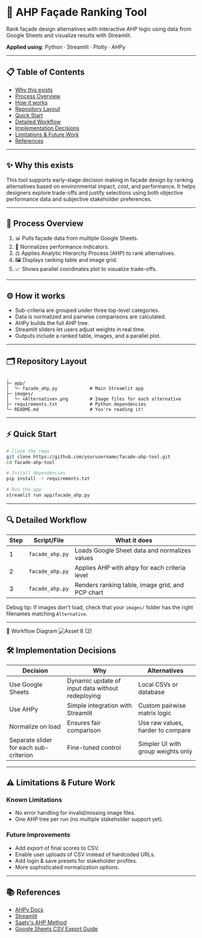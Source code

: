 # 🧲 AHP Façade Ranking Tool

Rank façade design alternatives with interactive AHP logic using data from Google Sheets and visualize results with Streamlit.

**Applied using:** Python · Streamlit · Plotly · AHPy

---

## 📋 Table of Contents

* [Why this exists](#-why-this-exists)
* [Process Overview](#-process-overview)
* [How it works ](#-how-it-works-)
* [Repository Layout](#-repository-layout)
* [Quick Start](#-quick-start)
* [Detailed Workflow](#-detailed-workflow)
* [Implementation Decisions](#-implementation-decisions)
* [Limitations & Future Work](#-limitations--future-work)
* [References](#-references)

---

## ✨ Why this exists

This tool supports early-stage decision making in façade design by ranking alternatives based on environmental impact, cost, and performance. It helps designers explore trade-offs and justify selections using both objective performance data and subjective stakeholder preferences.

---

## 🚦 Process Overview

1. 📊 Pulls façade data from multiple Google Sheets.
2. 🧮 Normalizes performance indicators.
3. ⚖️ Applies Analytic Hierarchy Process (AHP) to rank alternatives.
4. 🖼️ Displays ranking table and image grid.
5. 📈 Shows parallel coordinates plot to visualize trade-offs.

---

## ⚙️ How it works

* Sub-criteria are grouped under three top-level categories.
* Data is normalized and pairwise comparisons are calculated.
* AHPy builds the full AHP tree.
* Streamlit sliders let users adjust weights in real time.
* Outputs include a ranked table, images, and a parallel plot.

---

## 🗂️ Repository Layout

```
.
├─ app/
│  └─ facade_ahp.py            # Main Streamlit app
├─ images/
│  └─ <Alternative>.png        # Image files for each alternative
├─ requirements.txt            # Python dependencies
└─ README.md                   # You're reading it!
```

---

## ⚡ Quick Start

```bash
# Clone the repo
git clone https://github.com/yourusername/facade-ahp-tool.git
cd facade-ahp-tool

# Install dependencies
pip install -r requirements.txt

# Run the app
streamlit run app/facade_ahp.py
```

---

## 🔍 Detailed Workflow

| Step | Script/File     | What it does                                     |
| ---- | --------------- | ------------------------------------------------ |
| 1    | `facade_ahp.py` | Loads Google Sheet data and normalizes values    |
| 2    | `facade_ahp.py` | Applies AHP with ahpy for each criteria level    |
| 3    | `facade_ahp.py` | Renders ranking table, image grid, and PCP chart |

Debug tip: If images don't load, check that your `images/` folder has the right filenames matching `Alternative`.

---
🧽 Workflow Diagram
![Asset 8 (2)](https://github.com/user-attachments/assets/4a09c656-f7b3-43c1-800e-30033cf3c3cf)

## 🛠 Implementation Decisions

| Decision                               | Why                                              | Alternatives                       |
| -------------------------------------- | ------------------------------------------------ | ---------------------------------- |
| Use Google Sheets                      | Dynamic update of input data without redeploying | Local CSVs or database             |
| Use AHPy                               | Simple integration with Streamlit                | Custom pairwise matrix logic       |
| Normalize on load                      | Ensures fair comparison                          | Use raw values, harder to compare  |
| Separate slider for each sub-criterion | Fine-tuned control                               | Simpler UI with group weights only |

---

## ⚠️ Limitations & Future Work

### Known Limitations

* No error handling for invalid/missing image files.
* One AHP tree per run (no multiple stakeholder support yet).

### Future Improvements

* Add export of final scores to CSV.
* Enable user uploads of CSV instead of hardcoded URLs.
* Add login & save presets for stakeholder profiles.
* More sophisticated normalization options.

---

## 📚 References

* [AHPy Docs](https://github.com/robbieaverill/ahpy)
* [Streamlit](https://docs.streamlit.io/)
* [Saaty's AHP Method](https://en.wikipedia.org/wiki/Analytic_hierarchy_process)
* [Google Sheets CSV Export Guide](https://support.google.com/docs/answer/9143383)
